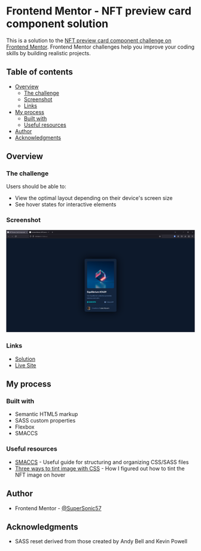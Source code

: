 # Frontend Mentor - NFT preview card component solution

This is a solution to the [NFT preview card component challenge on Frontend Mentor](https://www.frontendmentor.io/challenges/nft-preview-card-component-SbdUL_w0U). Frontend Mentor challenges help you improve your coding skills by building realistic projects. 

## Table of contents

- [Overview](#overview)
  - [The challenge](#the-challenge)
  - [Screenshot](#screenshot)
  - [Links](#links)
- [My process](#my-process)
  - [Built with](#built-with)
  - [Useful resources](#useful-resources)
- [Author](#author)
- [Acknowledgments](#acknowledgments)

## Overview

### The challenge

Users should be able to:

- View the optimal layout depending on their device's screen size
- See hover states for interactive elements

### Screenshot

![](./screenshot.jpg)

### Links

- [Solution](https://github.com/SuperSonic57/FEM_NFTPreviewCardComponent)
- [Live Site](https://supersonic57.github.io/FEM_NFTPreviewCardComponent/)

## My process

### Built with

- Semantic HTML5 markup
- SASS custom properties
- Flexbox
- SMACCS

### Useful resources

- [SMACCS](https://smacss.com/) - Useful guide for structuring and organizing CSS/SASS files
- [Three ways to tint image with CSS](https://cssfox.co/=maxim-aginsky/log/three-ways-to-tint-image-with-css3-box-shadow-multiple-backgrounds-and-pseudo-elements) - How I figured out how to tint the NFT image on hover

## Author

- Frontend Mentor - [@SuperSonic57](https://www.frontendmentor.io/profile/SuperSonic57)

## Acknowledgments

- SASS reset derived from those created by Andy Bell and Kevin Powell
